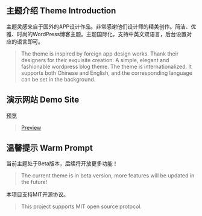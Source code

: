 ## 主题介绍 Theme Introduction

主题灵感来自于国外的APP设计作品。非常感谢他们设计师的精美创作。简洁、优雅、时尚的WordPress博客主题。主题国际化，支持中英文双语言，后台设置对应的语言即可。

> The theme is inspired by foreign app design works. Thank their designers for their exquisite creation. A simple, elegant and fashionable wordpress blog theme. The theme is internationalized. It supports both Chinese and English, and the corresponding language can be set in the background.

## 演示网站 Demo Site

[预览](https://www.poppins.cn)

> [Preview](https://en.poppins.cn)

## 温馨提示 Warm Prompt

当前主题处于Beta版本，后续将开放更多功能！

> The current theme is in beta version, more features will be updated in the future!

本项目支持MIT开源协议。

> This project supports MIT open source protocol.